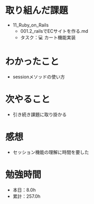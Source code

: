 # 取り組んだ課題
* 11_Ruby_on_Rails
  * 001.2_railsでECサイトを作る.md
  * タスク：💻 カート機能実装

# わかったこと
* sessionメソッドの使い方

# 次やること
* 引き続き課題に取り掛かる

# 感想
* セッション機能の理解に時間を要した

# 勉強時間
* 本日：8.0h
* 累計：257.0h
